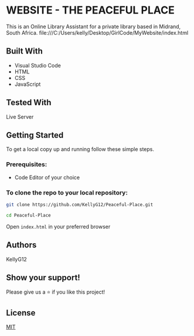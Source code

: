 # WEBSITE - THE PEACEFUL PLACE
This is an Online Library Assistant for a private library based in Midrand, South Africa.
file:///C:/Users/kelly/Desktop/GirlCode/MyWebsite/index.html

## Built With

* Visual Studio Code
* HTML
* CSS
* JavaScript

## Tested With
Live Server

## Getting Started

To get a local copy up and running follow these simple steps.

### Prerequisites:
* Code Editor of your choice

### To clone the repo to your local repository:

``` bash
git clone https://github.com/KellyG12/Peaceful-Place.git
``` 

``` bash
cd Peaceful-Place
```
 
Open ``` index.html ``` in your preferred browser

## Authors
KellyG12


## Show your support!
Please give us a ⭐ if you like this project!

## License
[MIT](https://choosealicense.com/licenses/mit/)
